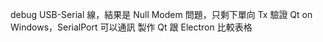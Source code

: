debug USB-Serial 線，結果是 Null Modem 問題，只剩下單向 Tx
驗證 Qt on Windows，SerialPort 可以通訊
製作 Qt 跟 Electron 比較表格


